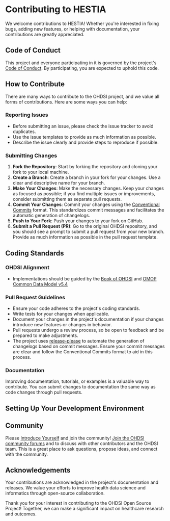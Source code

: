 # Contributing to HESTIA

We welcome contributions to HESTIA! Whether you're interested in fixing bugs, adding new features, or helping with documentation, your contributions are greatly appreciated.

## Code of Conduct
This project and everyone participating in it is governed by the project's [Code of Conduct](). By participating, you are expected to uphold this code.

## How to Contribute
There are many ways to contribute to the OHDSI project, and we value all forms of contributions. Here are some ways you can help:

### Reporting Issues
- Before submitting an issue, please check the issue tracker to avoid duplicates.
- Use the issue templates to provide as much information as possible.
- Describe the issue clearly and provide steps to reproduce if possible.

### Submitting Changes
1. **Fork the Repository**: Start by forking the repository and cloning your fork to your local machine.
2. **Create a Branch**: Create a branch in your fork for your changes. Use a clear and descriptive name for your branch.
3. **Make Your Changes**: Make the necessary changes. Keep your changes as focused as possible; if you find multiple issues or improvements, consider submitting them as separate pull requests.
4. **Commit Your Changes**: Commit your changes using the [Conventional Commits](https://www.conventionalcommits.org/en/v1.0.0-beta.2/) format. This standardizes commit messages and facilitates the automatic generation of changelogs.
5. **Push to Your Fork**: Push your changes to your fork on GitHub.
6. **Submit a Pull Request (PR)**: Go to the original OHDSI repository, and you should see a prompt to submit a pull request from your new branch. Provide as much information as possible in the pull request template.

## Coding Standards

### OHDSI Alignment
- Implementations should be guided by the [Book of OHDSI](https://ohdsi.github.io/TheBookOfOhdsi/) and [OMOP Common Data Model v5.4](https://ohdsi.github.io/CommonDataModel/index.html)

### Pull Request Guidelines
- Ensure your code adheres to the project's coding standards.
- Write tests for your changes when applicable.
- Document your changes in the project's documentation if your changes introduce new features or changes in behavior.
- Pull requests undergo a review process, so be open to feedback and be prepared to make adjustments.
- The project uses [release-please](https://github.com/googleapis/release-please) to automate the generation of changelogs based on commit messages. Ensure your commit messages are clear and follow the Conventional Commits format to aid in this process.

### Documentation
Improving documentation, tutorials, or examples is a valuable way to contribute. You can submit changes to documentation the same way as code changes through pull requests.

## Setting Up Your Development Environment

## Community
Please [Introduce Yourself](https://forums.ohdsi.org/t/welcome-to-ohdsi-please-introduce-yourself/704/932) and join the community! [Join the OHDSI community forums](https://forums.ohdsi.org/) and to discuss with other contributors and the OHDSI team. This is a great place to ask questions, propose ideas, and connect with the community.

## Acknowledgements
Your contributions are acknowledged in the project's documentation and releases. We value your efforts to improve health data science and informatics through open-source collaboration.

Thank you for your interest in contributing to the OHDSI Open Source Project! Together, we can make a significant impact on healthcare research and outcomes.
